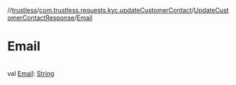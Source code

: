 //[trustless](../../../index.md)/[com.trustless.requests.kyc.updateCustomerContact](../index.md)/[UpdateCustomerContactResponse](index.md)/[Email](-email.md)

# Email

\
val [Email](-email.md): [String](https://kotlinlang.org/api/latest/jvm/stdlib/kotlin/-string/index.html)
